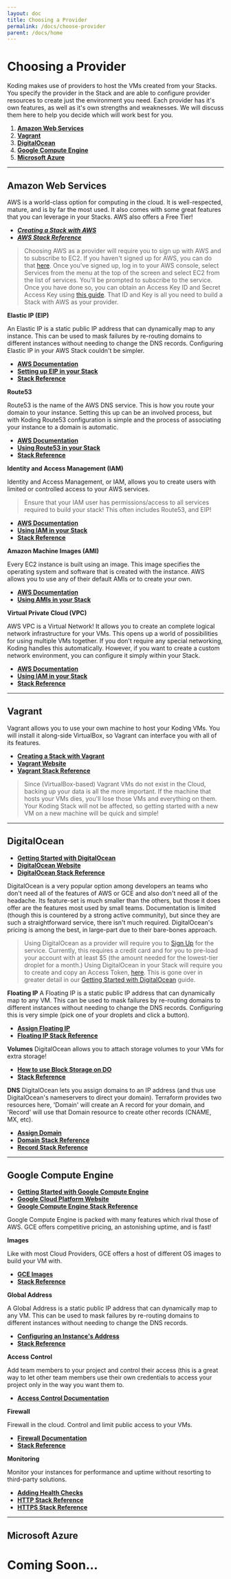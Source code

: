 ```yaml
---
layout: doc
title: Choosing a Provider
permalink: /docs/choose-provider
parent: /docs/home
---
```


# Choosing a Provider

Koding makes use of providers to host the VMs created from your Stacks. You specify the provider in the Stack and are able to configure provider resources to create just the environment you need. Each provider has it's own features, as well as it's own strengths and weaknesses. We will discuss them here to help you decide which will work best for you.

1. **[Amazon Web Services](#amazon-web-services)**
2. **[Vagrant](#vagrant)**
3. **[DigitalOcean](#digital-ocean)**
4. **[Google Compute Engine](#google-compute-engine)**
5. **[Microsoft Azure](#azure)**

***

## Amazon Web Services <a name="amazon-web-services"></a>
AWS is a world-class option for computing in the cloud. It is well-respected, mature, and is by far the most used. It also comes with some great features that you can leverage in your Stacks. AWS also offers a Free Tier!

- ***[Creating a Stack with AWS](/docs/aws/creating-a-stack-with-aws)***
- ***[AWS Stack Reference](https://www.terraform.io/docs/providers/aws/index.html)***

> Choosing AWS as a provider will require you to sign up with AWS and to subscribe to EC2. If you haven't signed up for AWS, you can do that [here](https://aws.amazon.com/). Once you've signed up, log in to your AWS console, select Services from the menu at the top of the screen and select EC2 from the list of services. You'll be prompted to subscribe to the service. Once you have done so, you can obtain an Access Key ID and Secret Access Key using [this guide](http://docs.aws.amazon.com/general/latest/gr/managing-aws-access-keys.html). That ID and Key is all you need to build a Stack with AWS as your provider.


**Elastic IP (EIP)**

An Elastic IP is a static public IP address that can dynamically map to any instance. This can be used to mask failures by re-routing domains to different instances without needing to change the DNS records. Configuring Elastic IP in your AWS Stack couldn't be simpler.

  - [**AWS Documentation**](http://docs.aws.amazon.com/AWSEC2/latest/UserGuide/elastic-ip-addresses-eip.html)
  - [**Setting up EIP in your Stack**](/docs/create-elastic-ip-for-your-instance)
  - [**Stack Reference**](/docs/aws_eip)


**Route53**

Route53 is the name of the AWS DNS service. This is how you route your domain to your instance. Setting this up can be an involved process, but with Koding Route53 configuration is simple and the process of associating your instance to a domain is automatic.

  - [**AWS Documentation**](http://docs.aws.amazon.com/Route53/latest/DeveloperGuide/Welcome.html)
  - [**Using Route53 in your Stack**](/docs/assigning-domain-names-with-route53)
  - [**Stack Reference**](/docs/aws_route53_record)


**Identity and Access Management (IAM)**

Identity and Access Management, or IAM, allows you to create users with limited or controlled access to your AWS services.
> Ensure that your IAM user has permissions/access to all services required to build your stack! This often includes Route53, and EIP!

  - [**AWS Documentation**](https://aws.amazon.com/iam/)
  - [**Using IAM in your Stack**](/docs/setup-aws-iam-user)
  - [**Stack Reference**](/docs/aws_eip)


**Amazon Machine Images (AMI)**

Every EC2 instance is built using an image. This image specifies the operating system and software that is created with the instance. AWS allows you to use any of their default AMIs or to create your own.

  - [**AWS Documentation**](http://docs.aws.amazon.com/AWSEC2/latest/UserGuide/AMIs.html)
  - [**Using AMIs in your Stack**](/docs/using-amis)


**Virtual Private Cloud (VPC)**

AWS VPC is a Virtual Network! It allows you to create an complete logical network infrastructure for your VMs. This opens up a world of possibilities for using multiple VMs together. If you don't require any special networking, Koding handles this automatically. However, if you want to create a custom network environment, you can configure it simply within your Stack.

  - [**AWS Documentation**](https://aws.amazon.com/vpc/)
  - [**Using IAM in your Stack**](/docs/create-an-aws-vpcr)
  - [**Stack Reference**](/docs/awc_vpc)

***

## Vagrant <a name="vagrant"></a>

Vagrant allows you to use your own machine to host your Koding VMs. You will install it along-side VirtualBox, so Vagrant can interface you with all of its features.

  - [**Creating a Stack with Vagrant**](/docs/vagrant/creating-a-stack-with-vagrant)
  - [**Vagrant Website**](https://www.vagrantup.com/)
  - [**Vagrant Stack Reference**](/docs/vagrant/vagrant-stack-reference)

> Since (VirtualBox-based) Vagrant VMs do not exist in the Cloud, backing up your data is all the more important. If the machine that hosts your VMs dies, you'll lose those VMs and everything on them. Your Koding Stack will not be affected, so getting started with a new VM on a new machine will be quick and simple!

***

## DigitalOcean <a name="digital-ocean"></a>

  - [**Getting Started with DigitalOcean**](/docs/getting-started-digital-ocean)
  - [**DigitalOcean Website**](https://www.digitalocean.com/)
  - [**DigitalOcean Stack Reference**](https://www.terraform.io/docs/providers/do/index.html)

DigitalOcean is a very popular option among developers an teams who don't need all of the features of AWS or GCE and also don't need all of the headache. Its feature-set is much smaller than the others, but those it does offer are the features most used by small teams. Documentation is limited (though this is countered by a strong active community), but since they are such a straightforward service, there isn't much required. DigitalOcean's pricing is among the best, in large-part due to their bare-bones approach.

> Using DigitalOcean as a provider will require you to [Sign Up](https://cloud.digitalocean.com/registrations/new) for the service. Currently, this requires a credit card and for you to pre-load your account with at least $5 (the amount needed for the lowest-tier droplet for a month.) Using DigitalOcean in your Stack will require you to create and copy an Access Token, [here](https://cloud.digitalocean.com/settings/api/tokens). This is gone over in greater detail in our [Getting Started with DigitalOcean](/docs/getting-started-digital-ocean) guide.

**Floating IP**
A Floating IP is a static public IP address that can dynamically map to any VM. This can be used to mask failures by re-routing domains to different instances without needing to change the DNS records. Configuring this is very simple (pick one of your droplets and click a button).

  - [**Assign Floating IP**](https://cloud.digitalocean.com/networking/floating_ips)
  - [**Floating IP Stack Reference**](https://www.terraform.io/docs/providers/do/r/floating_ip.html)

**Volumes**
DigitalOcean allows you to attach storage volumes to your VMs for extra storage!

  - [**How to use Block Storage on DO**](https://www.digitalocean.com/community/tutorials/how-to-use-block-storage-on-digitalocean)
  - [**Stack Reference**](https://www.terraform.io/docs/providers/do/r/volume.html)

**DNS**
DigitalOcean lets you assign domains to an IP address (and thus use DigitalOcean's nameservers to direct your domain). Terraform provides two resources here, 'Domain' will create an A record for your domain, and 'Record' will use that Domain resource to create other records (CNAME, MX, etc).

  - [**Assign Domain**](https://cloud.digitalocean.com/networking/domains)
  - [**Domain Stack Reference**](https://www.terraform.io/docs/providers/do/r/domain.html)
  - [**Record Stack Reference**](https://www.terraform.io/docs/providers/do/r/record.html)

***

## Google Compute Engine <a name="google-compute-cloud"></a>

- [**Getting Started with Google Compute Engine**](/docs/getting-started-with-google-compute-engine)
- [**Google Cloud Platform Website**](https://cloud.google.com/compute/)
- [**Google Compute Engine Stack Reference**](https://www.terraform.io/docs/providers/google/index.html)

Google Compute Engine is packed with many features which rival those of AWS. GCE offers competitive pricing, an astonishing uptime, and is fast!

**Images**

Like with most Cloud Providers, GCE offers a host of different OS images to build your VM with.

  - [**GCE Images**](https://cloud.google.com/compute/docs/images)
  - [**Stack Reference**](https://www.terraform.io/docs/providers/google/r/compute_image.html)

**Global Address**

A Global Address is a static public IP address that can dynamically map to any VM. This can be used to mask failures by re-routing domains to different instances without needing to change the DNS records.

  - [**Configuring an Instance's Address**](https://cloud.google.com/compute/docs/configure-instance-ip-addresses)
  - [**Stack Reference**](https://www.terraform.io/docs/providers/google/r/compute_global_address.html)

**Access Control**

Add team members to your project and control their access (this is a great way to let other team members use their own credentials to access your project only in the way you want them to.

  - [**Access Control Documentation**](https://cloud.google.com/compute/docs/access/)

**Firewall**

Firewall in the cloud. Control and limit public access to your VMs.

  - [**Firewall Documentation**](https://cloud.google.com/compute/docs/reference/latest/firewalls)
  - [**Stack Reference**](https://www.terraform.io/docs/providers/google/r/compute_firewall.html)

**Monitoring**

Monitor your instances for performance and uptime without resorting to third-party solutions.

  - [**Adding Health Checks**](https://cloud.google.com/compute/docs/load-balancing/health-checks)
  - [**HTTP Stack Reference**](https://www.terraform.io/docs/providers/google/r/compute_http_health_check.html)
  - [**HTTPS Stack Reference**](https://www.terraform.io/docs/providers/google/r/compute_https_health_check.html)

***

## Microsoft Azure <a name="azure"></a>

# Coming Soon...
